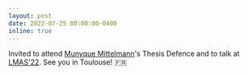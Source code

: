 ```yaml
---
layout: post
date: 2022-07-25 00:00:00-0400
inline: true
---
```


Invited to attend [Munyque Mittelmann](https://sites.google.com/view/mittelmann)'s Thesis Defence and to talk at [LMAS'22](https://sites.google.com/view/workshoplmas). See you in Toulouse! :fr:
